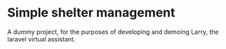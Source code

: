 # Simple shelter management

A dummy project, for the purposes of developing and demoing Larry, the laravel virtual assistant.
